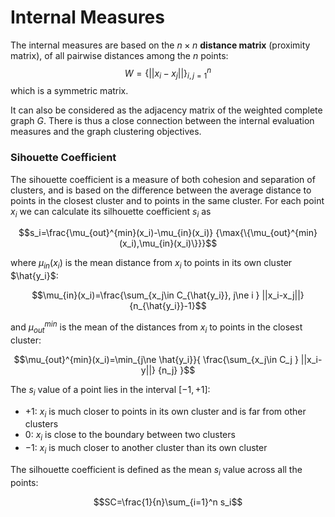 # Internal Measures
The internal measures are based on the $n\times n$ **distance matrix** (proximity matrix), of all pairwise distances among the $n$ points:
$$W=\{ ||x_i-x_j|| \}^n_{i,j=1}$$
which is a symmetric matrix.

It can also be considered as the adjacency matrix of the weighted complete graph $G$. There is thus a close connection between the internal evaluation measures and the graph clustering objectives.

### Sihouette Coefficient
The sihouette coefficient is a measure of both cohesion and separation of clusters, and is based on the difference between the average distance to points in the closest cluster and to points in the same cluster. For each point $x_i$ we can calculate its silhouette coefficient $s_i$ as

$$s_i=\frac{\mu_{out}^{min}(x_i)-\mu_{in}(x_i)}
{\max{\{\mu_{out}^{min}(x_i),\mu_{in}(x_i)\}}}$$

where $\mu_{in}(x_i)$ is the mean distance from $x_i$ to points in its own cluster $\hat{y_i}$:

$$\mu_{in}(x_i)=\frac{\sum_{x_j\in C_{\hat{y_i}}, j\ne i } ||x_i-x_j||}
{n_{\hat{y_i}}-1}$$

and $\mu_{out}^{min}$ is the mean of the distances from $x_i$ to points in the closest cluster:

$$\mu_{out}^{min}(x_i)=\min_{j\ne \hat{y_i}}{
\frac{\sum_{x_j\in C_j } ||x_i-y||}
{n_j}
}$$

The $s_i$ value of a point lies in the interval $[-1,+1]$:
- $+1$: $x_i$ is much closer to points in its own cluster and is far from other clusters
- $0$: $x_i$ is close to the boundary between two clusters
- $-1$: $x_i$ is much closer to another cluster than its own cluster

The silhouette coefficient is defined as the mean $s_i$ value across all the points:

$$SC=\frac{1}{n}\sum_{i=1}^n s_i$$